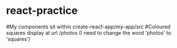 # react-practice

#My components sit within create-react-app/my-app/src
#Coloured squares display at url /photos (I need to change the word 'photos' to 'squares')
